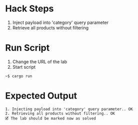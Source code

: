 # Hack Steps

1. Inject payload into 'category' query parameter
2. Retrieve all products without filtering

# Run Script

1. Change the URL of the lab
2. Start script

```
~$ cargo run
```

# Expected Output

```
1. Injecting payload into 'category' query parameter.. OK
2. Retrieving all products without filtering.. OK
🗹 The lab should be marked now as solved
```
